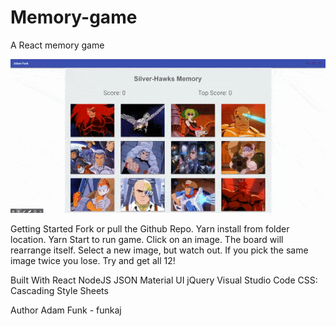 # Memory-game
A React memory game

![Demo](/public/images/ezgif.com-optimize.gif)

Getting Started
Fork or pull the Github Repo. Yarn install from folder location. Yarn Start to run game. Click on an image. The board will rearrange itself. Select a new image, but watch out. If you pick the same image twice you lose. Try and get all 12!

Built With
React
NodeJS
JSON
Material UI 
jQuery 
Visual Studio Code 
CSS: Cascading Style Sheets

Author
Adam Funk - funkaj
